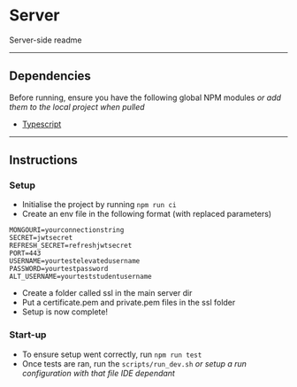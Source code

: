 # Server
Server-side readme
***
## Dependencies
Before running, ensure you have the following global NPM modules *or add them to the local project when pulled*
* [Typescript](https://github.com/Microsoft/TypeScript)
***
## Instructions
### Setup
* Initialise the project by running `npm run ci`
* Create an env file in the following format (with replaced parameters)
````dotenv
MONGOURI=yourconnectionstring
SECRET=jwtsecret
REFRESH_SECRET=refreshjwtsecret
PORT=443
USERNAME=yourtestelevatedusername
PASSWORD=yourtestpassword
ALT_USERNAME=yourteststudentusername
````
* Create a folder called ssl in the main server dir
* Put a certificate.pem and private.pem files in the ssl folder
* Setup is now complete!
### Start-up
* To ensure setup went correctly, run `npm run test`
* Once tests are ran, run the `scripts/run_dev.sh` *or setup a run configuration with that file IDE dependant*